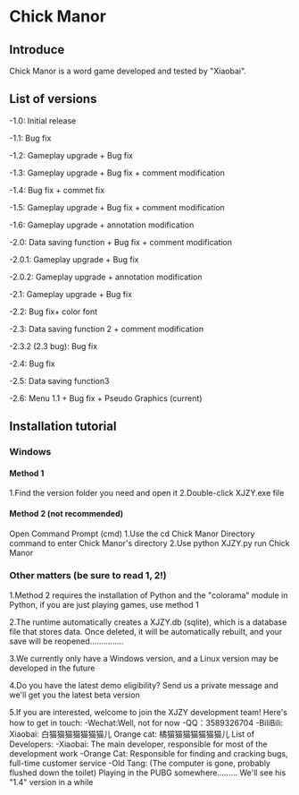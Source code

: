 # Chick Manor

## Introduce

Chick Manor is a word game developed and tested by "Xiaobai".

## List of versions
-1.0: Initial release

-1.1: Bug fix

-1.2: Gameplay upgrade + Bug fix

-1.3: Gameplay upgrade + Bug fix + comment modification

-1.4: Bug fix + commet fix

-1.5: Gameplay upgrade + Bug fix + comment modification

-1.6: Gameplay upgrade + annotation modification

-2.0: Data saving function + Bug fix + comment modification

-2.0.1: Gameplay upgrade + Bug fix

-2.0.2: Gameplay upgrade + annotation modification

-2.1: Gameplay upgrade + Bug fix

-2.2: Bug fix+ color font

-2.3: Data saving function 2 + comment modification

-2.3.2 (2.3 bug): Bug fix

-2.4: Bug fix

-2.5: Data saving function3

-2.6: Menu 1.1 + Bug fix + Pseudo Graphics (current)

## Installation tutorial

### Windows

#### Method 1

1.Find the version folder you need and open it
2.Double-click XJZY.exe file

#### Method 2 (not recommended)

Open Command Prompt (cmd)
1.Use the cd Chick Manor Directory command to enter Chick Manor's directory
2.Use python XJZY.py run Chick Manor

### Other matters (be sure to read 1, 2!) 
1.Method 2 requires the installation of Python and the "colorama" module in Python, if you are just playing games, use method 1

2.The runtime automatically creates a XJZY.db (sqlite), which is a database file that stores data. Once deleted, it will be automatically rebuilt, and your save will be reopened...............

3.We currently only have a Windows version, and a Linux version may be developed in the future

4.Do you have the latest demo eligibility? Send us a private message and we'll get you the latest beta version

5.If you are interested, welcome to join the XJZY development team! Here's how to get in touch:
-Wechat:Well, not for now
-QQ：3589326704
-BiliBili: Xiaobai: 白猫猫猫猫猫猫猫儿 Orange cat: 橘猫猫猫猫猫猫猫儿
List of Developers:
-Xiaobai: The main developer, responsible for most of the development work
-Orange Cat: Responsible for finding and cracking bugs, full-time customer service
-Old Tang: (The computer is gone, probably flushed down the toilet) Playing in the PUBG somewhere......... We'll see his "1.4" version in a while